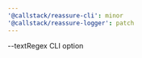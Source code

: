 ```yaml
---
'@callstack/reassure-cli': minor
'@callstack/reassure-logger': patch
---
```


--textRegex CLI option
